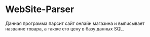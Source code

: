 # WebSite-Parser
Данная программа парсит сайт онлайн магазина и выписывает название товара, а также его цену в базу данных SQL.
